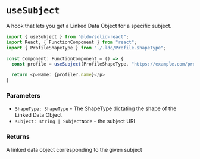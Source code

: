 # `useSubject`

A hook that lets you get a Linked Data Object for a specific subject.

```typescript
import { useSubject } from "@ldo/solid-react";
import React, { FunctionComponent } from "react";
import { ProfileShapeType } from "./.ldo/Profile.shapeType";

const Component: FunctionComponent = () => {
  const profile = useSubject(ProfileShapeType, "https://example.com/profile#me");

  return <p>Name: {profile?.name}</p>
}
```

### Parameters

 - `ShapeType: ShapeType` - The ShapeType dictating the shape of the Linked Data Object
 - `subject: string | SubjectNode` - the subject URI

### Returns

A linked data object corresponding to the given subject